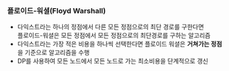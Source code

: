 ### 플로이드-워셜(Floyd Warshall)  
  
- 다익스트라는 하나의 정점에서 다른 모든 정점으로의 최단 경로를 구한다면  
    플로이드-워셜은 모든 정점에서 모든 정점으로의 최단경로를 구하는 알고리즘 
- 다익스트라는 가장 적은 비용을 하나씩 선택한다면 플로이드 워셜은 **거쳐가는 정점**을 기준으로 알고리즘을 수행
- DP를 사용하여 모든 노드에서 모든 노드로 가는 최소비용을 단계적으로 갱신 
